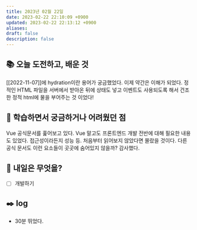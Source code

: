 ```yaml
---
title: 2023년 02월 22일
date: 2023-02-22 22:10:09 +0900
updated: 2023-02-22 22:13:12 +0900
aliases:
draft: false
description: false
---
```


## 📚 오늘 도전하고, 배운 것

[[2022-11-07]]에 hydration이란 용어가 궁금했었다. 이제 약간은 이해가 되었다.
정적인 HTML 파일을 서버에서 받아온 뒤에 상태도 넣고 이벤트도 사용되도록 해서 건조한 정적 html에 물을 부어주는 것 이었다!

## 🤔 학습하면서 궁금하거나 어려웠던 점

Vue 공식문서를 훑어보고 있다. Vue 말고도 프론트엔드 개발 전반에 대해 필요한 내용도 있었다. 접근성이라든지 성능 등. 처음부터 읽어보지 않았다면 몰랐을 것이다. 다른 공식 문서도 이런 요소들이 곳곳에 숨어있지 않을까? 감사했다.

## 🌅 내일은 무엇을?

- [ ] 개발하기

## ✒️ log

- 30분 뛰었다.
